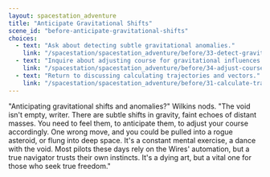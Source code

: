 ```yaml
---
layout: spacestation_adventure
title: "Anticipate Gravitational Shifts"
scene_id: "before-anticipate-gravitational-shifts"
choices:
  - text: "Ask about detecting subtle gravitational anomalies."
    link: "/spacestation/spacestation_adventure/before/33-detect-gravitational-anomalies"
  - text: "Inquire about adjusting course for gravitational influences."
    link: "/spacestation/spacestation_adventure/before/34-adjust-course-gravitational-influences"
  - text: "Return to discussing calculating trajectories and vectors."
    link: "/spacestation/spacestation_adventure/before/31-calculate-trajectories"
---
```


"Anticipating gravitational shifts and anomalies?" Wilkins nods. "The void isn't empty, writer. There are subtle shifts in gravity, faint echoes of distant masses. You need to feel them, to anticipate them, to adjust your course accordingly. One wrong move, and you could be pulled into a rogue asteroid, or flung into deep space. It's a constant mental exercise, a dance with the void. Most pilots these days rely on the Wires' automation, but a true navigator trusts their own instincts. It's a dying art, but a vital one for those who seek true freedom."
